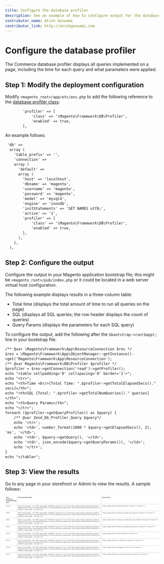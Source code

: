 ```yaml
---
title: Configure the database profiler
description: See an example of how to configure output for the database profiler.
contributor_name: Atish Goswami
contributor_link: http://atishgoswami.com
---
```


# Configure the database profiler

The Commerce database profiler displays all queries implemented on a page, including the time for each query and what parameters were applied.

## Step 1: Modify the deployment configuration

Modify `<magento_root>/app/etc/env.php` to add the following reference to the [database profiler class](https://github.com/magento/magento2/tree/2.4/lib/internal/Magento/Framework/DB/Profiler.php):

```php?start_inline=1
        'profiler' => [
            'class' => '\Magento\Framework\DB\Profiler',
            'enabled' => true,
        ],
```

An example follows:

```php?start_inline=1
 'db' =>
  array (
    'table_prefix' => '',
    'connection' =>
    array (
      'default' =>
      array (
        'host' => 'localhost',
        'dbname' => 'magento',
        'username' => 'magento',
        'password' => 'magento',
        'model' => 'mysql4',
        'engine' => 'innodb',
        'initStatements' => 'SET NAMES utf8;',
        'active' => '1',
        'profiler' => [
            'class' => '\Magento\Framework\DB\Profiler',
            'enabled' => true,
        ],
      ),
    ),
  ),
```

## Step 2: Configure the output

Configure the output in your Magento application bootstrap file; this might be `<magento_root>/pub/index.php` or it could be located in a web server virtual host configuration.

The following example displays results in a three-column table:

- Total time (displays the total amount of time to run all queries on the page)
- SQL (displays all SQL queries; the row header displays the count of queries)
- Query Params (displays the parameters for each SQL query)

To configure the output, add the following after the `$bootstrap->run($app);` line in your bootstrap file:

```php?start_inline=1
/** @var \Magento\Framework\App\ResourceConnection $res */
$res = \Magento\Framework\App\ObjectManager::getInstance()->get('Magento\Framework\App\ResourceConnection');
/** @var Magento\Framework\DB\Profiler $profiler */
$profiler = $res->getConnection('read')->getProfiler();
echo "<table cellpadding='0' cellspacing='0' border='1'>";
echo "<tr>";
echo "<th>Time <br/>[Total Time: ".$profiler->getTotalElapsedSecs()." secs]</th>";
echo "<th>SQL [Total: ".$profiler->getTotalNumQueries()." queries]</th>";
echo "<th>Query Params</th>";
echo "</tr>";
foreach ($profiler->getQueryProfiles() as $query) {
    /** @var Zend_Db_Profiler_Query $query*/
    echo '<tr>';
    echo '<td>', number_format(1000 * $query->getElapsedSecs(), 2), 'ms', '</td>';
    echo '<td>', $query->getQuery(), '</td>';
    echo '<td>', json_encode($query->getQueryParams()), '</td>';
    echo '</tr>';
}
echo "</table>";
```

## Step 3: View the results

Go to any page in your storefront or Admin to view the results. A sample follows:

![Sample database profiler results](../../assets/configuration/db-profiler-results.png)
